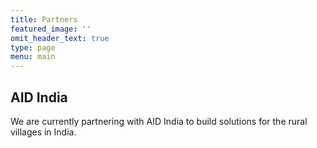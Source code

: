 ```yaml
---
title: Partners
featured_image: ''
omit_header_text: true
type: page
menu: main
---
```


## AID India 

We are currently partnering with AID India to build solutions for the rural villages in India. 